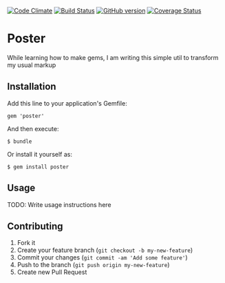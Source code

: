 [![Code Climate](https://codeclimate.com/github/ksilin/poster.png)](https://codeclimate.com/github/ksilin/poster)
[![Build Status](https://travis-ci.org/ksilin/poster.png)](https://travis-ci.org/ksilin/poster)
[![GitHub version](https://badge.fury.io/gh/ksilin%2Fposter.png)](http://badge.fury.io/gh/ksilin%2Fposter)
[![Coverage Status](https://coveralls.io/repos/ksilin/poster/badge.png?branch=master)](https://coveralls.io/r/ksilin/poster?branch=master)


# Poster

While learning how to make gems, I am writing this simple util to transform my usual markup  

## Installation

Add this line to your application's Gemfile:

    gem 'poster'

And then execute:

    $ bundle

Or install it yourself as:

    $ gem install poster

## Usage

TODO: Write usage instructions here

## Contributing

1. Fork it
2. Create your feature branch (`git checkout -b my-new-feature`)
3. Commit your changes (`git commit -am 'Add some feature'`)
4. Push to the branch (`git push origin my-new-feature`)
5. Create new Pull Request
